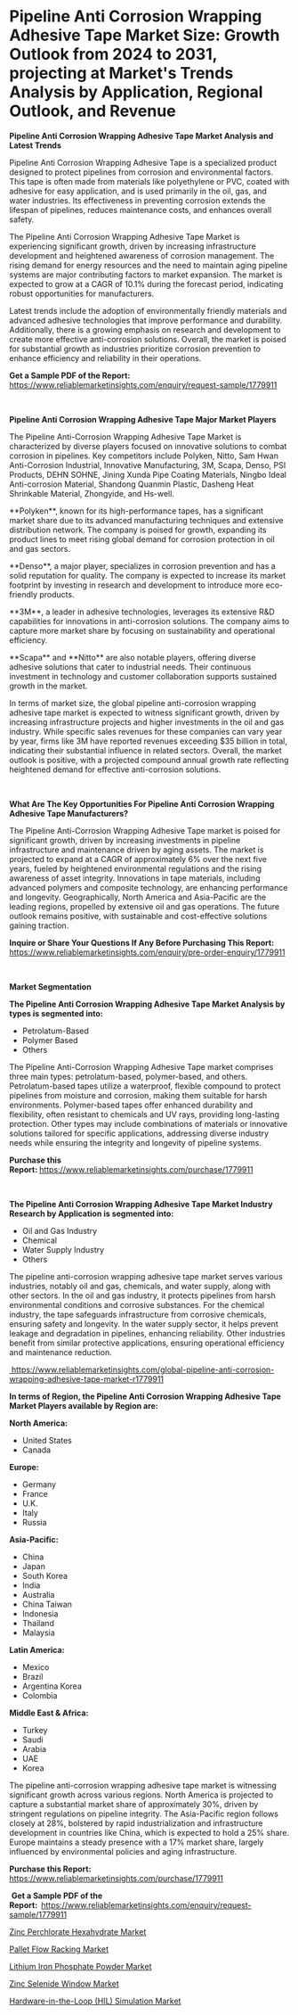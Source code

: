 <p><h1>Pipeline Anti Corrosion Wrapping Adhesive Tape Market Size: Growth Outlook from 2024 to 2031, projecting at Market's Trends Analysis by Application, Regional Outlook, and Revenue</h1></p><p><strong>Pipeline Anti Corrosion Wrapping Adhesive Tape Market Analysis and Latest Trends</strong></p>
<p><p>Pipeline Anti Corrosion Wrapping Adhesive Tape is a specialized product designed to protect pipelines from corrosion and environmental factors. This tape is often made from materials like polyethylene or PVC, coated with adhesive for easy application, and is used primarily in the oil, gas, and water industries. Its effectiveness in preventing corrosion extends the lifespan of pipelines, reduces maintenance costs, and enhances overall safety.</p><p>The Pipeline Anti Corrosion Wrapping Adhesive Tape Market is experiencing significant growth, driven by increasing infrastructure development and heightened awareness of corrosion management. The rising demand for energy resources and the need to maintain aging pipeline systems are major contributing factors to market expansion. The market is expected to grow at a CAGR of 10.1% during the forecast period, indicating robust opportunities for manufacturers.</p><p>Latest trends include the adoption of environmentally friendly materials and advanced adhesive technologies that improve performance and durability. Additionally, there is a growing emphasis on research and development to create more effective anti-corrosion solutions. Overall, the market is poised for substantial growth as industries prioritize corrosion prevention to enhance efficiency and reliability in their operations.</p></p>
<p><strong>Get a Sample PDF of the Report:&nbsp;</strong> <a href="https://www.reliablemarketinsights.com/enquiry/request-sample/1779911?utm_campaign=1383&utm_medium=2&utm_source=Github&utm_content=ia&utm_term=09102024&utm_id=pipeline-anti-corrosion-wrapping-adhesive-tape">https://www.reliablemarketinsights.com/enquiry/request-sample/1779911</a></p>
<p>&nbsp;</p>
<p><strong>Pipeline Anti Corrosion Wrapping Adhesive Tape Major Market Players</strong></p>
<p><p>The Pipeline Anti-Corrosion Wrapping Adhesive Tape Market is characterized by diverse players focused on innovative solutions to combat corrosion in pipelines. Key competitors include Polyken, Nitto, Sam Hwan Anti-Corrosion Industrial, Innovative Manufacturing, 3M, Scapa, Denso, PSI Products, DEHN SOHNE, Jining Xunda Pipe Coating Materials, Ningbo Ideal Anti-corrosion Material, Shandong Quanmin Plastic, Dasheng Heat Shrinkable Material, Zhongyide, and Hs-well.</p><p>**Polyken**, known for its high-performance tapes, has a significant market share due to its advanced manufacturing techniques and extensive distribution network. The company is poised for growth, expanding its product lines to meet rising global demand for corrosion protection in oil and gas sectors.</p><p>**Denso**, a major player, specializes in corrosion prevention and has a solid reputation for quality. The company is expected to increase its market footprint by investing in research and development to introduce more eco-friendly products. </p><p>**3M**, a leader in adhesive technologies, leverages its extensive R&D capabilities for innovations in anti-corrosion solutions. The company aims to capture more market share by focusing on sustainability and operational efficiency.</p><p>**Scapa** and **Nitto** are also notable players, offering diverse adhesive solutions that cater to industrial needs. Their continuous investment in technology and customer collaboration supports sustained growth in the market.</p><p>In terms of market size, the global pipeline anti-corrosion wrapping adhesive tape market is expected to witness significant growth, driven by increasing infrastructure projects and higher investments in the oil and gas industry. While specific sales revenues for these companies can vary year by year, firms like 3M have reported revenues exceeding $35 billion in total, indicating their substantial influence in related sectors. Overall, the market outlook is positive, with a projected compound annual growth rate reflecting heightened demand for effective anti-corrosion solutions.</p></p>
<p>&nbsp;</p>
<p><strong>What Are The Key Opportunities For Pipeline Anti Corrosion Wrapping Adhesive Tape Manufacturers?</strong></p>
<p><p>The Pipeline Anti-Corrosion Wrapping Adhesive Tape market is poised for significant growth, driven by increasing investments in pipeline infrastructure and maintenance driven by aging assets. The market is projected to expand at a CAGR of approximately 6% over the next five years, fueled by heightened environmental regulations and the rising awareness of asset integrity. Innovations in tape materials, including advanced polymers and composite technology, are enhancing performance and longevity. Geographically, North America and Asia-Pacific are the leading regions, propelled by extensive oil and gas operations. The future outlook remains positive, with sustainable and cost-effective solutions gaining traction.</p></p>
<p><strong>Inquire or Share Your Questions If Any Before Purchasing This Report:</strong> <a href="https://www.reliablemarketinsights.com/enquiry/pre-order-enquiry/1779911?utm_campaign=1383&utm_medium=2&utm_source=Github&utm_content=ia&utm_term=09102024&utm_id=pipeline-anti-corrosion-wrapping-adhesive-tape">https://www.reliablemarketinsights.com/enquiry/pre-order-enquiry/1779911</a></p>
<p>&nbsp;</p>
<p><strong>Market Segmentation</strong></p>
<p><strong>The Pipeline Anti Corrosion Wrapping Adhesive Tape Market Analysis by types is segmented into:</strong></p>
<p><ul><li>Petrolatum-Based</li><li>Polymer Based</li><li>Others</li></ul></p>
<p><p>The Pipeline Anti-Corrosion Wrapping Adhesive Tape market comprises three main types: petrolatum-based, polymer-based, and others. Petrolatum-based tapes utilize a waterproof, flexible compound to protect pipelines from moisture and corrosion, making them suitable for harsh environments. Polymer-based tapes offer enhanced durability and flexibility, often resistant to chemicals and UV rays, providing long-lasting protection. Other types may include combinations of materials or innovative solutions tailored for specific applications, addressing diverse industry needs while ensuring the integrity and longevity of pipeline systems.</p></p>
<p><strong>Purchase this Report:&nbsp;</strong><a href="https://www.reliablemarketinsights.com/purchase/1779911?utm_campaign=1383&utm_medium=2&utm_source=Github&utm_content=ia&utm_term=09102024&utm_id=pipeline-anti-corrosion-wrapping-adhesive-tape">https://www.reliablemarketinsights.com/purchase/1779911</a></p>
<p>&nbsp;</p>
<p><strong>The Pipeline Anti Corrosion Wrapping Adhesive Tape Market Industry Research by Application is segmented into:</strong></p>
<p><ul><li>Oil and Gas Industry</li><li>Chemical</li><li>Water Supply Industry</li><li>Others</li></ul></p>
<p><p>The pipeline anti-corrosion wrapping adhesive tape market serves various industries, notably oil and gas, chemicals, and water supply, along with other sectors. In the oil and gas industry, it protects pipelines from harsh environmental conditions and corrosive substances. For the chemical industry, the tape safeguards infrastructure from corrosive chemicals, ensuring safety and longevity. In the water supply sector, it helps prevent leakage and degradation in pipelines, enhancing reliability. Other industries benefit from similar protective applications, ensuring operational efficiency and maintenance reduction.</p></p>
<p><a href="https://www.reliablemarketinsights.com/global-pipeline-anti-corrosion-wrapping-adhesive-tape-market-r1779911?utm_campaign=1383&utm_medium=2&utm_source=Github&utm_content=ia&utm_term=09102024&utm_id=pipeline-anti-corrosion-wrapping-adhesive-tape">&nbsp;https://www.reliablemarketinsights.com/global-pipeline-anti-corrosion-wrapping-adhesive-tape-market-r1779911</a></p>
<p><strong>In terms of Region, the Pipeline Anti Corrosion Wrapping Adhesive Tape Market Players available by Region are:</strong></p>
<p>
    <p> <strong> North America: </strong>
        <ul>
            <li>United States</li>
            <li>Canada</li>
        </ul>
        </p> 
    <p> <strong> Europe: </strong>
        <ul>
            <li>Germany</li>
            <li>France</li>
            <li>U.K.</li>
            <li>Italy</li>
            <li>Russia</li>
        </ul>
        </p> 
    <p> <strong> Asia-Pacific: </strong>
        <ul>
            <li>China</li>
            <li>Japan</li>
            <li>South Korea</li>
            <li>India</li>
            <li>Australia</li>
            <li>China Taiwan</li>
            <li>Indonesia</li>
            <li>Thailand</li>
            <li>Malaysia</li>
        </ul>
        </p> 
    <p> <strong> Latin America: </strong>
        <ul>
            <li>Mexico</li>
            <li>Brazil</li>
            <li>Argentina Korea</li>
            <li>Colombia</li>
        </ul>
        </p> 
    <p> <strong> Middle East & Africa: </strong>
        <ul>
            <li>Turkey</li>
            <li>Saudi</li>
            <li>Arabia</li>
            <li>UAE</li>
            <li>Korea</li>
        </ul>
    </p>
    </p>
<p><p>The pipeline anti-corrosion wrapping adhesive tape market is witnessing significant growth across various regions. North America is projected to capture a substantial market share of approximately 30%, driven by stringent regulations on pipeline integrity. The Asia-Pacific region follows closely at 28%, bolstered by rapid industrialization and infrastructure development in countries like China, which is expected to hold a 25% share. Europe maintains a steady presence with a 17% market share, largely influenced by environmental policies and aging infrastructure.</p></p>
<p><strong>Purchase this Report: </strong><a href="https://www.reliablemarketinsights.com/purchase/1779911?utm_campaign=1383&utm_medium=2&utm_source=Github&utm_content=ia&utm_term=09102024&utm_id=pipeline-anti-corrosion-wrapping-adhesive-tape">https://www.reliablemarketinsights.com/purchase/1779911</a></p>
<p>&nbsp;<strong>Get a Sample PDF of the Report:&nbsp;&nbsp;</strong><a href="https://www.reliablemarketinsights.com/enquiry/request-sample/1779911?utm_campaign=1383&utm_medium=2&utm_source=Github&utm_content=ia&utm_term=09102024&utm_id=pipeline-anti-corrosion-wrapping-adhesive-tape">https://www.reliablemarketinsights.com/enquiry/request-sample/1779911</a></p>
<p><strong></strong></p>
<p><p><a href="https://www.linkedin.com/pulse/strategic-roadmap-success-global-zinc-perchlorate-hexahydrate-market-as7dc?utm_campaign=1383&utm_medium=2&utm_source=Github&utm_content=ia&utm_term=09102024&utm_id=pipeline-anti-corrosion-wrapping-adhesive-tape">Zinc Perchlorate Hexahydrate Market</a></p><p><a href="https://www.linkedin.com/pulse/global-perspectives-pallet-flow-racking-market-trends-go3dc?utm_campaign=1383&utm_medium=2&utm_source=Github&utm_content=ia&utm_term=09102024&utm_id=pipeline-anti-corrosion-wrapping-adhesive-tape">Pallet Flow Racking Market</a></p><p><a href="https://www.linkedin.com/pulse/lithium-iron-phosphate-powder-market-size-share-analysis-o0mdc?utm_campaign=1383&utm_medium=2&utm_source=Github&utm_content=ia&utm_term=09102024&utm_id=pipeline-anti-corrosion-wrapping-adhesive-tape">Lithium Iron Phosphate Powder Market</a></p><p><a href="https://www.linkedin.com/pulse/market-forecasting-change-global-zinc-selenide-window-dynamics-ysb6c?utm_campaign=1383&utm_medium=2&utm_source=Github&utm_content=ia&utm_term=09102024&utm_id=pipeline-anti-corrosion-wrapping-adhesive-tape">Zinc Selenide Window Market</a></p><p><a href="https://github.com/Krish2023na/Market-Research-Report-List-6/blob/main/hardware-in-the-loop-hil-simulation-market.md?utm_campaign=1383&utm_medium=2&utm_source=Github&utm_content=ia&utm_term=09102024&utm_id=pipeline-anti-corrosion-wrapping-adhesive-tape">Hardware-in-the-Loop (HIL) Simulation Market</a></p></p>